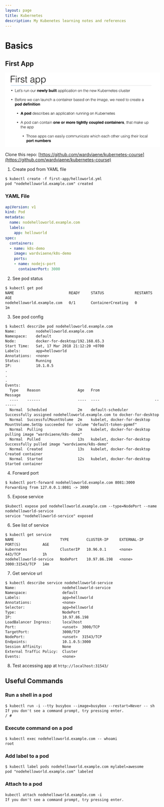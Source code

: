 ```yaml
---
layout: page
title: Kubernetes
description: My Kubenetes learning notes and references
---
```


# Basics

## First App

![](img/first_app.png)

Clone this repo: [https://github.com/wardviaene/kubernetes-course](https://github.com/wardviaene/kubernetes-course)

1) Create pod from YAML file

```
$ kubectl create -f first-app/helloworld.yml
pod "nodehelloworld.example.com" created
```

### YAML File

```yaml
apiVersion: v1
kind: Pod
metadata:
  name: nodehelloworld.example.com
  labels:
    app: helloworld
spec:
  containers:
  - name: k8s-demo
    image: wardviaene/k8s-demo
    ports:
    - name: nodejs-port
      containerPort: 3000
```

2) See pod status

```
$ kubectl get pod
NAME                         READY     STATUS              RESTARTS   AGE
nodehelloworld.example.com   0/1       ContainerCreating   0          1m
```

3) See pod config

```
$ kubectl describe pod nodehelloworld.example.com
Name:         nodehelloworld.example.com
Namespace:    default
Node:         docker-for-desktop/192.168.65.3
Start Time:   Sat, 17 Mar 2018 21:12:20 +0700
Labels:       app=helloworld
Annotations:  <none>
Status:       Running
IP:           10.1.0.5
.
.
.
Events:
  Type    Reason                 Age   From                         Message
  ----    ------                 ----  ----                         -------
  Normal  Scheduled              2m    default-scheduler            Successfully assigned nodehelloworld.example.com to docker-for-desktop
  Normal  SuccessfulMountVolume  2m    kubelet, docker-for-desktop  MountVolume.SetUp succeeded for volume "default-token-ppmmf"
  Normal  Pulling                2m    kubelet, docker-for-desktop  pulling image "wardviaene/k8s-demo"
  Normal  Pulled                 13s   kubelet, docker-for-desktop  Successfully pulled image "wardviaene/k8s-demo"
  Normal  Created                13s   kubelet, docker-for-desktop  Created container
  Normal  Started                12s   kubelet, docker-for-desktop  Started container
```

4) Forward port

```
$ kubectl port-forward nodehelloworld.example.com 8081:3000
Forwarding from 127.0.0.1:8081 -> 3000
```

5) Expose service

```
$kubectl expose pod nodehelloworld.example.com --type=NodePort --name nodehelloworld-service
service "nodehelloworld-service" exposed
```

6) See list of service

```
$ kubectl get service
NAME                     TYPE        CLUSTER-IP     EXTERNAL-IP   PORT(S)          AGE
kubernetes               ClusterIP   10.96.0.1      <none>        443/TCP          1h
nodehelloworld-service   NodePort    10.97.86.198   <none>        3000:31543/TCP   14m
```

7) Get service url

```
$ kubectl describe service nodehelloworld-service
Name:                     nodehelloworld-service
Namespace:                default
Labels:                   app=helloworld
Annotations:              <none>
Selector:                 app=helloworld
Type:                     NodePort
IP:                       10.97.86.198
LoadBalancer Ingress:     localhost
Port:                     <unset>  3000/TCP
TargetPort:               3000/TCP
NodePort:                 <unset>  31543/TCP
Endpoints:                10.1.0.5:3000
Session Affinity:         None
External Traffic Policy:  Cluster
Events:                   <none>
```

8) Test accessing app at `http://localhost:31543/`

## Useful Commands

### Run a shell in a pod

```
$ kubectl run -i --tty busybox --image=busybox --restart=Never -- sh
If you don't see a command prompt, try pressing enter.
/ # 
```

###  Execute command on a pod

```
$ kubectl exec nodehelloworld.example.com -- whoami
root
```

### Add label to a pod

```
$ kubectl label pods nodehelloworld.example.com mylabel=awesome
pod "nodehelloworld.example.com" labeled
```

### Attach to a pod

```
kubectl attach nodehelloworld.example.com -i
If you don't see a command prompt, try pressing enter.
```